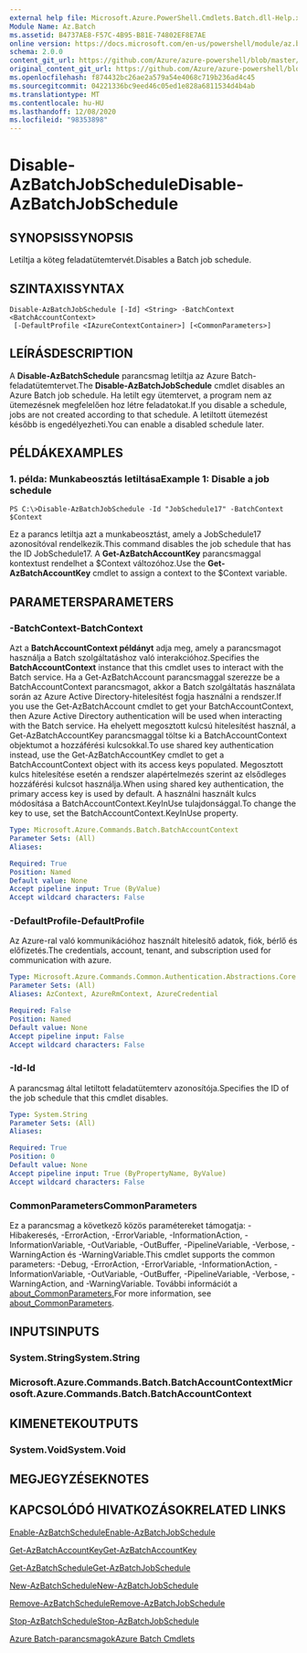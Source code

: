 ```yaml
---
external help file: Microsoft.Azure.PowerShell.Cmdlets.Batch.dll-Help.xml
Module Name: Az.Batch
ms.assetid: B4737AE8-F57C-4B95-B81E-74802EF8E7AE
online version: https://docs.microsoft.com/en-us/powershell/module/az.batch/disable-azbatchjobschedule
schema: 2.0.0
content_git_url: https://github.com/Azure/azure-powershell/blob/master/src/Batch/Batch/help/Disable-AzBatchJobSchedule.md
original_content_git_url: https://github.com/Azure/azure-powershell/blob/master/src/Batch/Batch/help/Disable-AzBatchJobSchedule.md
ms.openlocfilehash: f874432bc26ae2a579a54e4068c719b236ad4c45
ms.sourcegitcommit: 04221336bc9eed46c05ed1e828a6811534d4b4ab
ms.translationtype: MT
ms.contentlocale: hu-HU
ms.lasthandoff: 12/08/2020
ms.locfileid: "98353898"
---
```

# <span data-ttu-id="8e9db-101">Disable-AzBatchJobSchedule</span><span class="sxs-lookup"><span data-stu-id="8e9db-101">Disable-AzBatchJobSchedule</span></span>

## <span data-ttu-id="8e9db-102">SYNOPSIS</span><span class="sxs-lookup"><span data-stu-id="8e9db-102">SYNOPSIS</span></span>
<span data-ttu-id="8e9db-103">Letiltja a köteg feladatütemtervét.</span><span class="sxs-lookup"><span data-stu-id="8e9db-103">Disables a Batch job schedule.</span></span>

## <span data-ttu-id="8e9db-104">SZINTAXIS</span><span class="sxs-lookup"><span data-stu-id="8e9db-104">SYNTAX</span></span>

```
Disable-AzBatchJobSchedule [-Id] <String> -BatchContext <BatchAccountContext>
 [-DefaultProfile <IAzureContextContainer>] [<CommonParameters>]
```

## <span data-ttu-id="8e9db-105">LEÍRÁS</span><span class="sxs-lookup"><span data-stu-id="8e9db-105">DESCRIPTION</span></span>
<span data-ttu-id="8e9db-106">A **Disable-AzBatchSchedule** parancsmag letiltja az Azure Batch-feladatütemtervet.</span><span class="sxs-lookup"><span data-stu-id="8e9db-106">The **Disable-AzBatchJobSchedule** cmdlet disables an Azure Batch job schedule.</span></span>
<span data-ttu-id="8e9db-107">Ha letilt egy ütemtervet, a program nem az ütemezésnek megfelelően hoz létre feladatokat.</span><span class="sxs-lookup"><span data-stu-id="8e9db-107">If you disable a schedule, jobs are not created according to that schedule.</span></span>
<span data-ttu-id="8e9db-108">A letiltott ütemezést később is engedélyezheti.</span><span class="sxs-lookup"><span data-stu-id="8e9db-108">You can enable a disabled schedule later.</span></span>

## <span data-ttu-id="8e9db-109">PÉLDÁK</span><span class="sxs-lookup"><span data-stu-id="8e9db-109">EXAMPLES</span></span>

### <span data-ttu-id="8e9db-110">1. példa: Munkabeosztás letiltása</span><span class="sxs-lookup"><span data-stu-id="8e9db-110">Example 1: Disable a job schedule</span></span>
```
PS C:\>Disable-AzBatchJobSchedule -Id "JobSchedule17" -BatchContext $Context
```

<span data-ttu-id="8e9db-111">Ez a parancs letiltja azt a munkabeosztást, amely a JobSchedule17 azonosítóval rendelkezik.</span><span class="sxs-lookup"><span data-stu-id="8e9db-111">This command disables the job schedule that has the ID JobSchedule17.</span></span>
<span data-ttu-id="8e9db-112">A **Get-AzBatchAccountKey** parancsmaggal kontextust rendelhet a $Context változóhoz.</span><span class="sxs-lookup"><span data-stu-id="8e9db-112">Use the **Get-AzBatchAccountKey** cmdlet to assign a context to the $Context variable.</span></span>

## <span data-ttu-id="8e9db-113">PARAMETERS</span><span class="sxs-lookup"><span data-stu-id="8e9db-113">PARAMETERS</span></span>

### <span data-ttu-id="8e9db-114">-BatchContext</span><span class="sxs-lookup"><span data-stu-id="8e9db-114">-BatchContext</span></span>
<span data-ttu-id="8e9db-115">Azt a **BatchAccountContext példányt** adja meg, amely a parancsmagot használja a Batch szolgáltatáshoz való interakcióhoz.</span><span class="sxs-lookup"><span data-stu-id="8e9db-115">Specifies the **BatchAccountContext** instance that this cmdlet uses to interact with the Batch service.</span></span>
<span data-ttu-id="8e9db-116">Ha a Get-AzBatchAccount parancsmaggal szerezze be a BatchAccountContext parancsmagot, akkor a Batch szolgáltatás használata során az Azure Active Directory-hitelesítést fogja használni a rendszer.</span><span class="sxs-lookup"><span data-stu-id="8e9db-116">If you use the Get-AzBatchAccount cmdlet to get your BatchAccountContext, then Azure Active Directory authentication will be used when interacting with the Batch service.</span></span> <span data-ttu-id="8e9db-117">Ha ehelyett megosztott kulcsú hitelesítést használ, a Get-AzBatchAccountKey parancsmaggal töltse ki a BatchAccountContext objektumot a hozzáférési kulcsokkal.</span><span class="sxs-lookup"><span data-stu-id="8e9db-117">To use shared key authentication instead, use the Get-AzBatchAccountKey cmdlet to get a BatchAccountContext object with its access keys populated.</span></span> <span data-ttu-id="8e9db-118">Megosztott kulcs hitelesítése esetén a rendszer alapértelmezés szerint az elsődleges hozzáférési kulcsot használja.</span><span class="sxs-lookup"><span data-stu-id="8e9db-118">When using shared key authentication, the primary access key is used by default.</span></span> <span data-ttu-id="8e9db-119">A használni használt kulcs módosítása a BatchAccountContext.KeyInUse tulajdonsággal.</span><span class="sxs-lookup"><span data-stu-id="8e9db-119">To change the key to use, set the BatchAccountContext.KeyInUse property.</span></span>

```yaml
Type: Microsoft.Azure.Commands.Batch.BatchAccountContext
Parameter Sets: (All)
Aliases:

Required: True
Position: Named
Default value: None
Accept pipeline input: True (ByValue)
Accept wildcard characters: False
```

### <span data-ttu-id="8e9db-120">-DefaultProfile</span><span class="sxs-lookup"><span data-stu-id="8e9db-120">-DefaultProfile</span></span>
<span data-ttu-id="8e9db-121">Az Azure-ral való kommunikációhoz használt hitelesítő adatok, fiók, bérlő és előfizetés.</span><span class="sxs-lookup"><span data-stu-id="8e9db-121">The credentials, account, tenant, and subscription used for communication with azure.</span></span>

```yaml
Type: Microsoft.Azure.Commands.Common.Authentication.Abstractions.Core.IAzureContextContainer
Parameter Sets: (All)
Aliases: AzContext, AzureRmContext, AzureCredential

Required: False
Position: Named
Default value: None
Accept pipeline input: False
Accept wildcard characters: False
```

### <span data-ttu-id="8e9db-122">-Id</span><span class="sxs-lookup"><span data-stu-id="8e9db-122">-Id</span></span>
<span data-ttu-id="8e9db-123">A parancsmag által letiltott feladatütemterv azonosítója.</span><span class="sxs-lookup"><span data-stu-id="8e9db-123">Specifies the ID of the job schedule that this cmdlet disables.</span></span>

```yaml
Type: System.String
Parameter Sets: (All)
Aliases:

Required: True
Position: 0
Default value: None
Accept pipeline input: True (ByPropertyName, ByValue)
Accept wildcard characters: False
```

### <span data-ttu-id="8e9db-124">CommonParameters</span><span class="sxs-lookup"><span data-stu-id="8e9db-124">CommonParameters</span></span>
<span data-ttu-id="8e9db-125">Ez a parancsmag a következő közös paramétereket támogatja: -Hibakeresés, -ErrorAction, -ErrorVariable, -InformationAction, -InformationVariable, -OutVariable, -OutBuffer, -PipelineVariable, -Verbose, -WarningAction és -WarningVariable.</span><span class="sxs-lookup"><span data-stu-id="8e9db-125">This cmdlet supports the common parameters: -Debug, -ErrorAction, -ErrorVariable, -InformationAction, -InformationVariable, -OutVariable, -OutBuffer, -PipelineVariable, -Verbose, -WarningAction, and -WarningVariable.</span></span> <span data-ttu-id="8e9db-126">További információt a [about_CommonParameters.](http://go.microsoft.com/fwlink/?LinkID=113216)</span><span class="sxs-lookup"><span data-stu-id="8e9db-126">For more information, see [about_CommonParameters](http://go.microsoft.com/fwlink/?LinkID=113216).</span></span>

## <span data-ttu-id="8e9db-127">INPUTS</span><span class="sxs-lookup"><span data-stu-id="8e9db-127">INPUTS</span></span>

### <span data-ttu-id="8e9db-128">System.String</span><span class="sxs-lookup"><span data-stu-id="8e9db-128">System.String</span></span>

### <span data-ttu-id="8e9db-129">Microsoft.Azure.Commands.Batch.BatchAccountContext</span><span class="sxs-lookup"><span data-stu-id="8e9db-129">Microsoft.Azure.Commands.Batch.BatchAccountContext</span></span>

## <span data-ttu-id="8e9db-130">KIMENETEK</span><span class="sxs-lookup"><span data-stu-id="8e9db-130">OUTPUTS</span></span>

### <span data-ttu-id="8e9db-131">System.Void</span><span class="sxs-lookup"><span data-stu-id="8e9db-131">System.Void</span></span>

## <span data-ttu-id="8e9db-132">MEGJEGYZÉSEK</span><span class="sxs-lookup"><span data-stu-id="8e9db-132">NOTES</span></span>

## <span data-ttu-id="8e9db-133">KAPCSOLÓDÓ HIVATKOZÁSOK</span><span class="sxs-lookup"><span data-stu-id="8e9db-133">RELATED LINKS</span></span>

[<span data-ttu-id="8e9db-134">Enable-AzBatchSchedule</span><span class="sxs-lookup"><span data-stu-id="8e9db-134">Enable-AzBatchJobSchedule</span></span>](./Enable-AzBatchJobSchedule.md)

[<span data-ttu-id="8e9db-135">Get-AzBatchAccountKey</span><span class="sxs-lookup"><span data-stu-id="8e9db-135">Get-AzBatchAccountKey</span></span>](./Get-AzBatchAccountKey.md)

[<span data-ttu-id="8e9db-136">Get-AzBatchSchedule</span><span class="sxs-lookup"><span data-stu-id="8e9db-136">Get-AzBatchJobSchedule</span></span>](./Get-AzBatchJobSchedule.md)

[<span data-ttu-id="8e9db-137">New-AzBatchSchedule</span><span class="sxs-lookup"><span data-stu-id="8e9db-137">New-AzBatchJobSchedule</span></span>](./New-AzBatchJobSchedule.md)

[<span data-ttu-id="8e9db-138">Remove-AzBatchSchedule</span><span class="sxs-lookup"><span data-stu-id="8e9db-138">Remove-AzBatchJobSchedule</span></span>](./Remove-AzBatchJobSchedule.md)

[<span data-ttu-id="8e9db-139">Stop-AzBatchSchedule</span><span class="sxs-lookup"><span data-stu-id="8e9db-139">Stop-AzBatchJobSchedule</span></span>](./Stop-AzBatchJobSchedule.md)

[<span data-ttu-id="8e9db-140">Azure Batch-parancsmagok</span><span class="sxs-lookup"><span data-stu-id="8e9db-140">Azure Batch Cmdlets</span></span>](/powershell/module/Az.Batch/)
